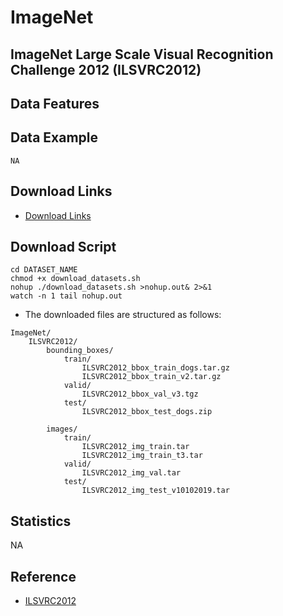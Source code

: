 # ImageNet

## ImageNet Large Scale Visual Recognition Challenge 2012 (ILSVRC2012)

## Data Features

## Data Example

```
NA
```

## Download Links

- [Download Links](https://image-net.org/challenges/LSVRC/2012/2012-downloads.php)

## Download Script

```shell
cd DATASET_NAME
chmod +x download_datasets.sh
nohup ./download_datasets.sh >nohup.out& 2>&1
watch -n 1 tail nohup.out
```

- The downloaded files are structured as follows:

```
ImageNet/
    ILSVRC2012/
        bounding_boxes/
            train/
                ILSVRC2012_bbox_train_dogs.tar.gz
                ILSVRC2012_bbox_train_v2.tar.gz
            valid/
                ILSVRC2012_bbox_val_v3.tgz
            test/
                ILSVRC2012_bbox_test_dogs.zip

        images/
            train/
                ILSVRC2012_img_train.tar
                ILSVRC2012_img_train_t3.tar
            valid/
                ILSVRC2012_img_val.tar
            test/
                ILSVRC2012_img_test_v10102019.tar
```

## Statistics

NA

## Reference

- [ILSVRC2012](https://image-net.org/challenges/LSVRC/2012/index)